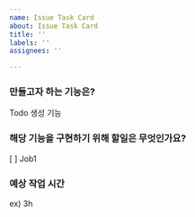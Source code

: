 ```yaml
---
name: Issue Task Card
about: Issue Task Card
title: ''
labels: ''
assignees: ''

---
```


### 만들고자 하는 기능은?
Todo 생성 기능

### 해당 기능을 구현하기 위해 할일은 무엇인가요?
 [ ] Job1

### 예상 작업 시간
ex) 3h
